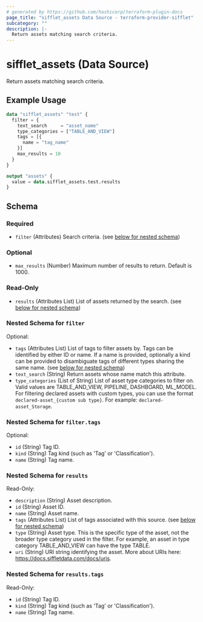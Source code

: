 ```yaml
---
# generated by https://github.com/hashicorp/terraform-plugin-docs
page_title: "sifflet_assets Data Source - terraform-provider-sifflet"
subcategory: ""
description: |-
  Return assets matching search criteria.
---
```


# sifflet_assets (Data Source)

Return assets matching search criteria.

## Example Usage

```terraform
data "sifflet_assets" "test" {
  filter = {
    text_search     = "asset_name"
    type_categories = ["TABLE_AND_VIEW"]
    tags = [{
      name = "tag_name"
    }]
    max_results = 10
  }
}

output "assets" {
  value = data.sifflet_assets.test.results
}
```

<!-- schema generated by tfplugindocs -->
## Schema

### Required

- `filter` (Attributes) Search criteria. (see [below for nested schema](#nestedatt--filter))

### Optional

- `max_results` (Number) Maximum number of results to return. Default is 1000.

### Read-Only

- `results` (Attributes List) List of assets returned by the search. (see [below for nested schema](#nestedatt--results))

<a id="nestedatt--filter"></a>
### Nested Schema for `filter`

Optional:

- `tags` (Attributes List) List of tags to filter assets by. Tags can be identified by either ID or name. If a name is provided, optionally a kind can be provided to disambiguate tags of different types sharing the same name. (see [below for nested schema](#nestedatt--filter--tags))
- `text_search` (String) Return assets whose name match this attribute.
- `type_categories` (List of String) List of asset type categories to filter on. Valid values are TABLE_AND_VIEW, PIPELINE, DASHBOARD, ML_MODEL. For filtering declared assets with custom types, you can use the format `declared-asset_{custom sub type}`. For example: `declared-asset_Storage`.

<a id="nestedatt--filter--tags"></a>
### Nested Schema for `filter.tags`

Optional:

- `id` (String) Tag ID.
- `kind` (String) Tag kind (such as 'Tag' or 'Classification').
- `name` (String) Tag name.



<a id="nestedatt--results"></a>
### Nested Schema for `results`

Read-Only:

- `description` (String) Asset description.
- `id` (String) Asset ID.
- `name` (String) Asset name.
- `tags` (Attributes List) List of tags associated with this source. (see [below for nested schema](#nestedatt--results--tags))
- `type` (String) Asset type. This is the specific type of the asset, not the broader type category used in the filter. For example, an asset in type category TABLE_AND_VIEW can have the type TABLE.
- `uri` (String) URI string identifying the asset. More about URIs here: https://docs.siffletdata.com/docs/uris.

<a id="nestedatt--results--tags"></a>
### Nested Schema for `results.tags`

Read-Only:

- `id` (String) Tag ID.
- `kind` (String) Tag kind (such as 'Tag' or 'Classification').
- `name` (String) Tag name.
